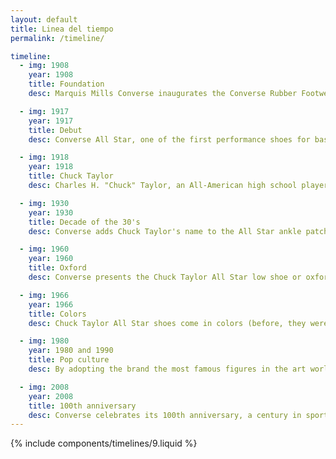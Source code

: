 ```yaml
---
layout: default
title: Linea del tiempo
permalink: /timeline/

timeline:
  - img: 1908
    year: 1908
    title: Foundation
    desc: Marquis Mills Converse inaugurates the Converse Rubber Footwear Company.

  - img: 1917
    year: 1917
    title: Debut
    desc: Converse All Star, one of the first performance shoes for basketball makes its debut.

  - img: 1918
    year: 1918
    title: Chuck Taylor
    desc: Charles H. "Chuck" Taylor, an All-American high school player who would later compete with several of the first professional teams, puts on his first pair of Converse All Star shoes.

  - img: 1930
    year: 1930
    title: Decade of the 30's
    desc: Converse adds Chuck Taylor's name to the All Star ankle patch to create what has become one of the first footwear that bears the name of a player.

  - img: 1960
    year: 1960
    title: Oxford
    desc: Converse presents the Chuck Taylor All Star low shoe or oxford shoe. The cultural revolution continues to develop youth culture and style with the Chuck Taylor All Star shoe as a main product.

  - img: 1966
    year: 1966
    title: Colors
    desc: Chuck Taylor All Star shoes come in colors (before, they were only available in black and white).

  - img: 1980
    year: 1980 and 1990
    title: Pop culture
    desc: By adopting the brand the most famous figures in the art world, and also countless bands, the Chuck Taylor All Star shoe continues its reign in pop culture.

  - img: 2008
    year: 2008
    title: 100th anniversary
    desc: Converse celebrates its 100th anniversary, a century in sports, music, fashion and pop culture, the Chuck Taylor All Star sneaker, now an enduring American icon, still being its most important product.
---
```

<script type="text/javascript">
  document.getElementsByClassName("post")[2].classList.remove("post");
</script>

{% include components/timelines/9.liquid %}
